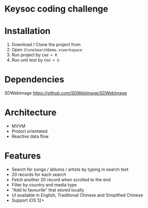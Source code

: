 #  Keysoc coding challenge

# Installation
1. Download / Clone the project from 
2. Open `ItuneSearchDemo.xcworkspace`
3. Run project by `Cmd + R`
4. Run unit test by `Cmd + U`

# Dependencies
SDWebImage https://github.com/SDWebImage/SDWebImage

# Architecture
- MVVM
- Protocl orientated
- Reactive data flow

# Features
- Search for songs / ablums / artists by typing in search text
- 20 records for each search
- Fetch another 20 record when scrolled to the end
- Filter by country and media type
- "Add to favourite" that stored locally
- UI available in English, Traditional Chinese and Simplified Chinese
- Support iOS 12+
